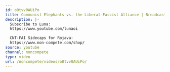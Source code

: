 ```yaml
---
id: o0tvv0AUiPo
title: Communist Elephants vs. the Liberal-Fascist Alliance | Breadcast Highlights
description: |-
  Subscribe to Luna:
  https://www.youtube.com/lunaoi

  CNT-FAI Sidecaps for Rojava:
  https://www.non-compete.com/shop/
source: youtube
channel: noncompete
type: video
url: /noncompete/videos/o0tvv0AUiPo/
---
```

